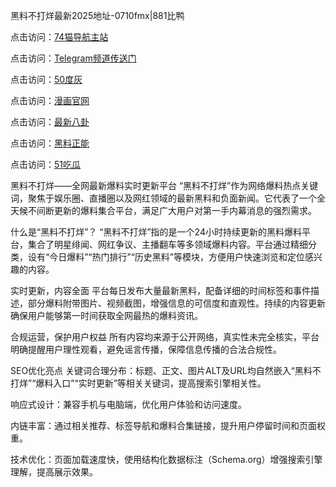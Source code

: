 黑料不打烊最新2025地址-0710fmx|881比鸭

点击访问：<a href="https://74mao.com/">74猫导航主站</a>

点击访问：<a href="https://74mao.com/">Telegram频道传送门</a>

点击访问：<a href="https://heiliaokof3cy.pages.dev">50度灰</a>

点击访问：<a href="https://heiliaotlyq53.pages.dev">漫画官网</a>

点击访问：<a href="https://heiliao3gvg9x.pages.dev">最新八卦</a>

点击访问：<a href="https://heiliaoxfe5rb.pages.dev">黑料正能</a>

点击访问：<a href="https://heiliaoubleqx.pages.dev">51吃瓜</a>

黑料不打烊——全网最新爆料实时更新平台
“黑料不打烊”作为网络爆料热点关键词，聚焦于娱乐圈、直播圈以及网红领域的最新黑料和负面新闻。它代表了一个全天候不间断更新的爆料集合平台，满足广大用户对第一手内幕消息的强烈需求。

什么是“黑料不打烊”？
“黑料不打烊”指的是一个24小时持续更新的黑料爆料平台，集合了明星绯闻、网红争议、主播翻车等多领域爆料内容。平台通过精细分类，设有“今日爆料”“热门排行”“历史黑料”等模块，方便用户快速浏览和定位感兴趣的内容。

实时更新，内容全面
平台每日发布大量最新黑料，配备详细的时间标签和事件描述，部分爆料附带图片、视频截图，增强信息的可信度和直观性。持续的内容更新确保用户能够第一时间获取全网最热的爆料资讯。

合规运营，保护用户权益
所有内容均来源于公开网络，真实性未完全核实，平台明确提醒用户理性观看，避免谣言传播，保障信息传播的合法合规性。

SEO优化亮点
关键词合理分布：标题、正文、图片ALT及URL均自然嵌入“黑料不打烊”“爆料入口”“实时更新”等相关关键词，提高搜索引擎相关性。

响应式设计：兼容手机与电脑端，优化用户体验和访问速度。

内链丰富：通过相关推荐、标签导航和爆料合集链接，提升用户停留时间和页面权重。

技术优化：页面加载速度快，使用结构化数据标注（Schema.org）增强搜索引擎理解，提高展示效果。
